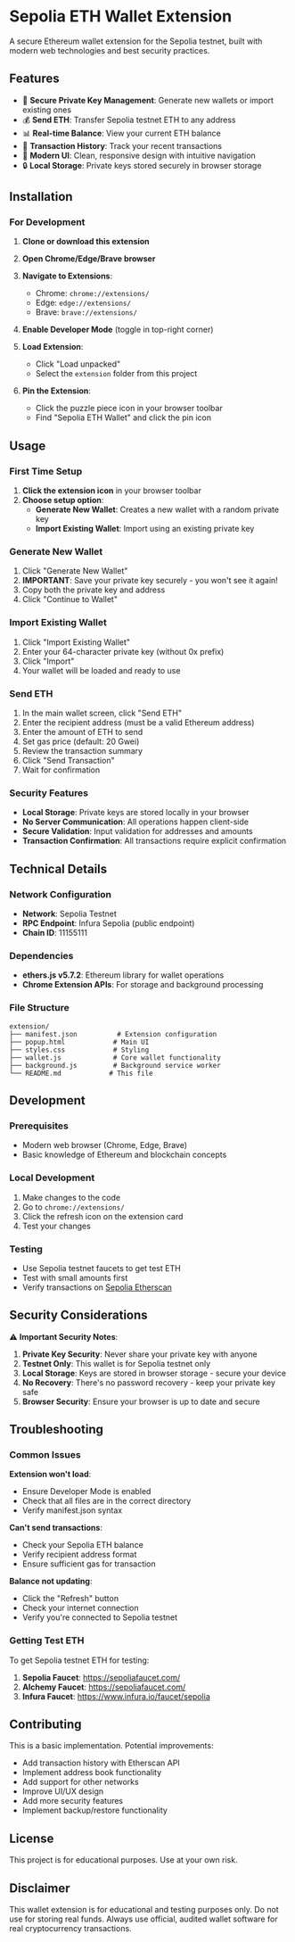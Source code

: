 # Sepolia ETH Wallet Extension

A secure Ethereum wallet extension for the Sepolia testnet, built with modern web technologies and best security practices.

## Features

- 🔐 **Secure Private Key Management**: Generate new wallets or import existing ones
- 💰 **Send ETH**: Transfer Sepolia testnet ETH to any address
- 📊 **Real-time Balance**: View your current ETH balance
- 🔄 **Transaction History**: Track your recent transactions
- 🎨 **Modern UI**: Clean, responsive design with intuitive navigation
- 🔒 **Local Storage**: Private keys stored securely in browser storage

## Installation

### For Development

1. **Clone or download this extension**
2. **Open Chrome/Edge/Brave browser**
3. **Navigate to Extensions**:

   - Chrome: `chrome://extensions/`
   - Edge: `edge://extensions/`
   - Brave: `brave://extensions/`

4. **Enable Developer Mode** (toggle in top-right corner)

5. **Load Extension**:

   - Click "Load unpacked"
   - Select the `extension` folder from this project

6. **Pin the Extension**:
   - Click the puzzle piece icon in your browser toolbar
   - Find "Sepolia ETH Wallet" and click the pin icon

## Usage

### First Time Setup

1. **Click the extension icon** in your browser toolbar
2. **Choose setup option**:
   - **Generate New Wallet**: Creates a new wallet with a random private key
   - **Import Existing Wallet**: Import using an existing private key

### Generate New Wallet

1. Click "Generate New Wallet"
2. **IMPORTANT**: Save your private key securely - you won't see it again!
3. Copy both the private key and address
4. Click "Continue to Wallet"

### Import Existing Wallet

1. Click "Import Existing Wallet"
2. Enter your 64-character private key (without 0x prefix)
3. Click "Import"
4. Your wallet will be loaded and ready to use

### Send ETH

1. In the main wallet screen, click "Send ETH"
2. Enter the recipient address (must be a valid Ethereum address)
3. Enter the amount of ETH to send
4. Set gas price (default: 20 Gwei)
5. Review the transaction summary
6. Click "Send Transaction"
7. Wait for confirmation

### Security Features

- **Local Storage**: Private keys are stored locally in your browser
- **No Server Communication**: All operations happen client-side
- **Secure Validation**: Input validation for addresses and amounts
- **Transaction Confirmation**: All transactions require explicit confirmation

## Technical Details

### Network Configuration

- **Network**: Sepolia Testnet
- **RPC Endpoint**: Infura Sepolia (public endpoint)
- **Chain ID**: 11155111

### Dependencies

- **ethers.js v5.7.2**: Ethereum library for wallet operations
- **Chrome Extension APIs**: For storage and background processing

### File Structure

```
extension/
├── manifest.json          # Extension configuration
├── popup.html            # Main UI
├── styles.css            # Styling
├── wallet.js             # Core wallet functionality
├── background.js         # Background service worker
└── README.md            # This file
```

## Development

### Prerequisites

- Modern web browser (Chrome, Edge, Brave)
- Basic knowledge of Ethereum and blockchain concepts

### Local Development

1. Make changes to the code
2. Go to `chrome://extensions/`
3. Click the refresh icon on the extension card
4. Test your changes

### Testing

- Use Sepolia testnet faucets to get test ETH
- Test with small amounts first
- Verify transactions on [Sepolia Etherscan](https://sepolia.etherscan.io/)

## Security Considerations

⚠️ **Important Security Notes**:

1. **Private Key Security**: Never share your private key with anyone
2. **Testnet Only**: This wallet is for Sepolia testnet only
3. **Local Storage**: Keys are stored in browser storage - secure your device
4. **No Recovery**: There's no password recovery - keep your private key safe
5. **Browser Security**: Ensure your browser is up to date and secure

## Troubleshooting

### Common Issues

**Extension won't load**:

- Ensure Developer Mode is enabled
- Check that all files are in the correct directory
- Verify manifest.json syntax

**Can't send transactions**:

- Check your Sepolia ETH balance
- Verify recipient address format
- Ensure sufficient gas for transaction

**Balance not updating**:

- Click the "Refresh" button
- Check your internet connection
- Verify you're connected to Sepolia testnet

### Getting Test ETH

To get Sepolia testnet ETH for testing:

1. **Sepolia Faucet**: https://sepoliafaucet.com/
2. **Alchemy Faucet**: https://sepoliafaucet.com/
3. **Infura Faucet**: https://www.infura.io/faucet/sepolia

## Contributing

This is a basic implementation. Potential improvements:

- Add transaction history with Etherscan API
- Implement address book functionality
- Add support for other networks
- Improve UI/UX design
- Add more security features
- Implement backup/restore functionality

## License

This project is for educational purposes. Use at your own risk.

## Disclaimer

This wallet extension is for educational and testing purposes only. Do not use for storing real funds. Always use official, audited wallet software for real cryptocurrency transactions.
